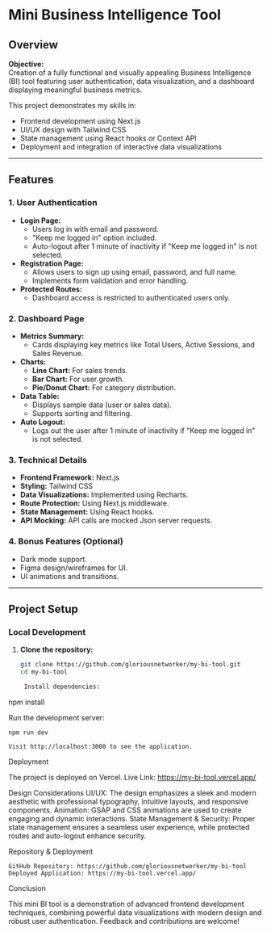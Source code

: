 # Mini Business Intelligence Tool

## Overview

**Objective:**  
Creation of a fully functional and visually appealing Business Intelligence (BI) tool featuring user authentication, data visualization, and a dashboard displaying meaningful business metrics.

This project demonstrates my skills in:
- Frontend development using Next.js
- UI/UX design with Tailwind CSS
- State management using React hooks or Context API
- Deployment and integration of interactive data visualizations

---

## Features

### 1. User Authentication
- **Login Page:**
  - Users log in with email and password.
  - "Keep me logged in" option included.
  - Auto-logout after 1 minute of inactivity if "Keep me logged in" is not selected.
- **Registration Page:**
  - Allows users to sign up using email, password, and full name.
  - Implements form validation and error handling.
- **Protected Routes:**
  - Dashboard access is restricted to authenticated users only.

### 2. Dashboard Page
- **Metrics Summary:**
  - Cards displaying key metrics like Total Users, Active Sessions, and Sales Revenue.
- **Charts:**
  - **Line Chart:** For sales trends.
  - **Bar Chart:** For user growth.
  - **Pie/Donut Chart:** For category distribution.
- **Data Table:**
  - Displays sample data (user or sales data).
  - Supports sorting and filtering.
- **Auto Logout:**
  - Logs out the user after 1 minute of inactivity if "Keep me logged in" is not selected.

### 3. Technical Details
- **Frontend Framework:** Next.js
- **Styling:** Tailwind CSS
- **Data Visualizations:** Implemented using Recharts.
- **Route Protection:** Using Next.js middleware.
- **State Management:** Using React hooks.
- **API Mocking:** API calls are mocked Json server requests.

### 4. Bonus Features (Optional)
- Dark mode support.
- Figma design/wireframes for UI.
- UI animations and transitions.

---

## Project Setup

### Local Development
1. **Clone the repository:**
   ```bash
   git clone https://github.com/gloriousnetworker/my-bi-tool.git
   cd my-bi-tool

    Install dependencies:

npm install

Run the development server:

    npm run dev

    Visit http://localhost:3000 to see the application.

Deployment

The project is deployed on Vercel.
Live Link: https://my-bi-tool.vercel.app/

Design Considerations
    UI/UX:
    The design emphasizes a sleek and modern aesthetic with professional typography, intuitive layouts, and responsive components.
    Animation:
    GSAP and CSS animations are used to create engaging and dynamic interactions.
    State Management & Security:
    Proper state management ensures a seamless user experience, while protected routes and auto-logout enhance security.

Repository & Deployment

    GitHub Repository: https://github.com/gloriousnetworker/my-bi-tool
    Deployed Application: https://my-bi-tool.vercel.app/

Conclusion

This mini BI tool is a demonstration of advanced frontend development techniques, combining powerful data visualizations with modern design and robust user authentication. Feedback and contributions are welcome!